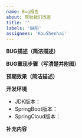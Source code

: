 ```yaml
---
name: Bug报告
about: 帮助我们改进
title: ''
labels: '缺陷'
assignees: 'KouShenhai'
---
```


**BUG描述（简洁描述）**


**BUG重现步骤（写清楚并附图）**


**预期效果（简洁描述）**


**开发环境**
- JDK版本：
 - SpringBoot版本：
 - SpringCloud版本：

**补充内容**

